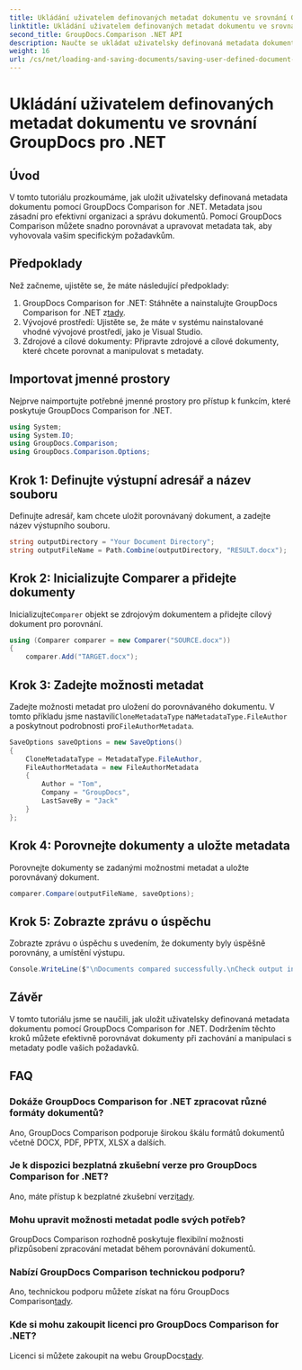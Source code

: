 ```yaml
---
title: Ukládání uživatelem definovaných metadat dokumentu ve srovnání GroupDocs pro .NET
linktitle: Ukládání uživatelem definovaných metadat dokumentu ve srovnání GroupDocs pro .NET
second_title: GroupDocs.Comparison .NET API
description: Naučte se ukládat uživatelsky definovaná metadata dokumentu pomocí GroupDocs Comparison for .NET. Snadno porovnávejte a upravujte metadata pomocí podrobných pokynů.
weight: 16
url: /cs/net/loading-and-saving-documents/saving-user-defined-document-metadata/
---
```


# Ukládání uživatelem definovaných metadat dokumentu ve srovnání GroupDocs pro .NET

## Úvod
V tomto tutoriálu prozkoumáme, jak uložit uživatelsky definovaná metadata dokumentu pomocí GroupDocs Comparison for .NET. Metadata jsou zásadní pro efektivní organizaci a správu dokumentů. Pomocí GroupDocs Comparison můžete snadno porovnávat a upravovat metadata tak, aby vyhovovala vašim specifickým požadavkům.
## Předpoklady
Než začneme, ujistěte se, že máte následující předpoklady:
1.  GroupDocs Comparison for .NET: Stáhněte a nainstalujte GroupDocs Comparison for .NET z[tady](https://releases.groupdocs.com/comparison/net/).
2. Vývojové prostředí: Ujistěte se, že máte v systému nainstalované vhodné vývojové prostředí, jako je Visual Studio.
3. Zdrojové a cílové dokumenty: Připravte zdrojové a cílové dokumenty, které chcete porovnat a manipulovat s metadaty.

## Importovat jmenné prostory
Nejprve naimportujte potřebné jmenné prostory pro přístup k funkcím, které poskytuje GroupDocs Comparison for .NET.
```csharp
using System;
using System.IO;
using GroupDocs.Comparison;
using GroupDocs.Comparison.Options;
```
## Krok 1: Definujte výstupní adresář a název souboru
Definujte adresář, kam chcete uložit porovnávaný dokument, a zadejte název výstupního souboru.
```csharp
string outputDirectory = "Your Document Directory";
string outputFileName = Path.Combine(outputDirectory, "RESULT.docx");
```
## Krok 2: Inicializujte Comparer a přidejte dokumenty
 Inicializujte`Comparer` objekt se zdrojovým dokumentem a přidejte cílový dokument pro porovnání.
```csharp
using (Comparer comparer = new Comparer("SOURCE.docx"))
{
    comparer.Add("TARGET.docx");
```
## Krok 3: Zadejte možnosti metadat
 Zadejte možnosti metadat pro uložení do porovnávaného dokumentu. V tomto příkladu jsme nastavili`CloneMetadataType` na`MetadataType.FileAuthor` a poskytnout podrobnosti pro`FileAuthorMetadata`.
```csharp
SaveOptions saveOptions = new SaveOptions()
{
    CloneMetadataType = MetadataType.FileAuthor,
    FileAuthorMetadata = new FileAuthorMetadata
    {
        Author = "Tom",
        Company = "GroupDocs",
        LastSaveBy = "Jack"
    }
};
```
## Krok 4: Porovnejte dokumenty a uložte metadata
Porovnejte dokumenty se zadanými možnostmi metadat a uložte porovnávaný dokument.
```csharp
comparer.Compare(outputFileName, saveOptions);
```
## Krok 5: Zobrazte zprávu o úspěchu
Zobrazte zprávu o úspěchu s uvedením, že dokumenty byly úspěšně porovnány, a umístění výstupu.
```csharp
Console.WriteLine($"\nDocuments compared successfully.\nCheck output in {outputDirectory}.");
```

## Závěr
V tomto tutoriálu jsme se naučili, jak uložit uživatelsky definovaná metadata dokumentu pomocí GroupDocs Comparison for .NET. Dodržením těchto kroků můžete efektivně porovnávat dokumenty při zachování a manipulaci s metadaty podle vašich požadavků.
## FAQ
### Dokáže GroupDocs Comparison for .NET zpracovat různé formáty dokumentů?
Ano, GroupDocs Comparison podporuje širokou škálu formátů dokumentů včetně DOCX, PDF, PPTX, XLSX a dalších.
### Je k dispozici bezplatná zkušební verze pro GroupDocs Comparison for .NET?
 Ano, máte přístup k bezplatné zkušební verzi[tady](https://releases.groupdocs.com/).
### Mohu upravit možnosti metadat podle svých potřeb?
GroupDocs Comparison rozhodně poskytuje flexibilní možnosti přizpůsobení zpracování metadat během porovnávání dokumentů.
### Nabízí GroupDocs Comparison technickou podporu?
Ano, technickou podporu můžete získat na fóru GroupDocs Comparison[tady](https://forum.groupdocs.com/c/comparison/12).
### Kde si mohu zakoupit licenci pro GroupDocs Comparison for .NET?
 Licenci si můžete zakoupit na webu GroupDocs[tady](https://purchase.groupdocs.com/buy).